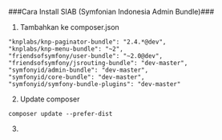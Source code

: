 ###Cara Install SIAB (Symfonian Indonesia Admin Bundle)###

1. Tambahkan ke composer.json

```lang=json
"knplabs/knp-paginator-bundle": "2.4.*@dev",
"knplabs/knp-menu-bundle": "~2",
"friendsofsymfony/user-bundle": "~2.0@dev",
"friendsofsymfony/jsrouting-bundle": "dev-master",
"symfonyid/admin-bundle": "dev-master",
"symfonyid/core-bundle": "dev-master",
"symfonyid/symfony-bundle-plugins": "dev-master"
```

2. Update composer

```lang=shell
composer update --prefer-dist
```

3. 
